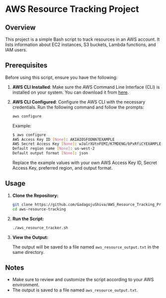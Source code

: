 # AWS Resource Tracking Project

## Overview
This project is a simple Bash script to track resources in an AWS account. It lists information about EC2 instances, S3 buckets, Lambda functions, and IAM users.

## Prerequisites

Before using this script, ensure you have the following:

1. **AWS CLI Installed**: Make sure the AWS Command Line Interface (CLI) is installed on your system. You can download it from [here](https://aws.amazon.com/cli/).

2. **AWS CLI Configured**: Configure the AWS CLI with the necessary credentials. Run the following command and follow the prompts:

    ```bash
    aws configure
    ```

    Example:
    ```bash
    $ aws configure
    AWS Access Key ID [None]: AKIAIOSFODNN7EXAMPLE
    AWS Secret Access Key [None]: wJalrXUtnFEMI/K7MDENG/bPxRfiCYEXAMPLEKEY
    Default region name [None]: us-west-2
    Default output format [None]: json
    ```

    Replace the example values with your own AWS Access Key ID, Secret Access Key, preferred region, and output format.

## Usage

1. **Clone the Repository:**
   
    ```bash
    git clone https://github.com/GadagojuShiva/AWS_Resource_Tracking_Project
    cd aws-resource-tracking
    ```

2. **Run the Script:**
   
    ```bash
    ./aws_resource_tracker.sh
    ```

3. **View the Output:**
   
    The output will be saved to a file named `aws_resource_output.txt` in the same directory.

## Notes
- Make sure to review and customize the script according to your AWS environment.
- The output is saved to a file named `aws_resource_output.txt`.